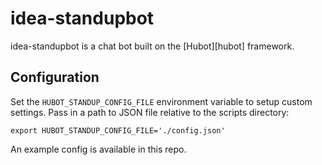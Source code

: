 # idea-standupbot

idea-standupbot is a chat bot built on the [Hubot][hubot] framework.

## Configuration

Set the `HUBOT_STANDUP_CONFIG_FILE` environment variable to setup custom settings. Pass in a path to JSON file relative to the scripts directory:

```
export HUBOT_STANDUP_CONFIG_FILE='./config.json'
```

An example config is available in this repo.
